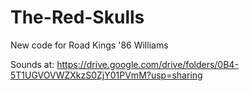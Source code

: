# The-Red-Skulls
New code for Road Kings '86 Williams

Sounds at:
https://drive.google.com/drive/folders/0B4-5T1UGVOVWZXkzS0ZjY01PVmM?usp=sharing
